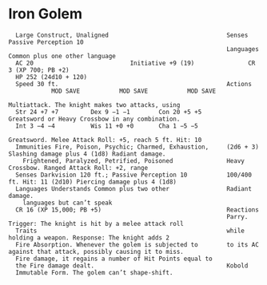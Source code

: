 # Iron Golem

      Large Construct, Unaligned                                 Senses Passive Perception 10
                                                                 Languages Common plus one other language
      AC 20                           Initiative +9 (19)               CR 3 (XP 700; PB +2)
      HP 252 (24d10 + 120)
      Speed 30 ft.                                               Actions
                MOD SAVE           MOD SAVE           MOD SAVE
                                                                 Multiattack. The knight makes two attacks, using
      Str 24 +7 +7         Dex 9 −1 −1        Con 20 +5 +5       Greatsword or Heavy Crossbow in any combination.
      Int 3 −4 −4          Wis 11 +0 +0       Cha 1 −5 −5
                                                                 Greatsword. Melee Attack Roll: +5, reach 5 ft. Hit: 10
      Immunities Fire, Poison, Psychic; Charmed, Exhaustion,     (2d6 + 3) Slashing damage plus 4 (1d8) Radiant damage.
        Frightened, Paralyzed, Petrified, Poisoned               Heavy Crossbow. Ranged Attack Roll: +2, range
      Senses Darkvision 120 ft.; Passive Perception 10           100/400 ft. Hit: 11 (2d10) Piercing damage plus 4 (1d8)
      Languages Understands Common plus two other                Radiant damage.
        languages but can’t speak
      CR 16 (XP 15,000; PB +5)                                   Reactions
                                                                 Parry. Trigger: The knight is hit by a melee attack roll
      Traits                                                     while holding a weapon. Response: The knight adds 2
      Fire Absorption. Whenever the golem is subjected to        to its AC against that attack, possibly causing it to miss.
      Fire damage, it regains a number of Hit Points equal to
      the Fire damage dealt.                                     Kobold
      Immutable Form. The golem can’t shape-shift.
